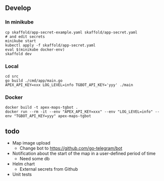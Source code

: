 
## Develop

### In minikube

    cp skaffold/app-secret-example.yaml skaffold/app-secret.yaml
    # and edit secrets
    minikube start
    kubectl apply -f skaffold/app-secret.yaml
    eval $(minikube docker-env)
    skaffold dev

### Local

    cd src
    go build ./cmd/app/main.go
    APEX_API_KEY=xxx LOG_LEVEL=info TGBOT_API_KEY='yyy' ./main

### Docker

    docker build -t apex-maps-tgbot .
    docker run --rm -it --env "APEX_API_KEY=xxx" --env "LOG_LEVEL=info" --env "TGBOT_API_KEY=yyy" apex-maps-tgbot


## todo

* Map image upload
    * Change bot to https://github.com/go-telegram/bot
* Notification about the start of the map in a user-defined period of time
    * Need some db
* Helm chart
    * External secrets from Github
* Unit tests
